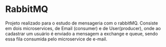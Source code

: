 # RabbitMQ

Projeto realizado para o estudo de mensageria com o rabbitMQ.
Consiste em dois microservices, de Email (consumer) e de User(producer),
onde ao cadastrar um usuário é enviado a mensagem a exchange e queue, sendo essa fila consumida pelo microservice de e-mail. 